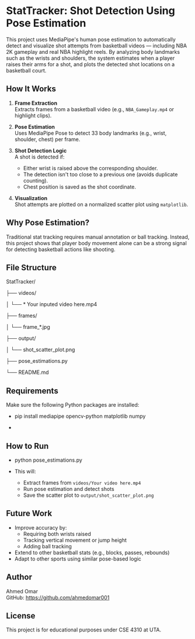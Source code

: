 # StatTracker: Shot Detection Using Pose Estimation

This project uses MediaPipe's human pose estimation to automatically detect and visualize shot attempts from basketball videos — including NBA 2K gameplay and real NBA highlight reels. By analyzing body landmarks such as the wrists and shoulders, the system estimates when a player raises their arms for a shot, and plots the detected shot locations on a basketball court.

## How It Works

1. **Frame Extraction**  
   Extracts frames from a basketball video (e.g., `NBA_Gameplay.mp4` or highlight clips).

2. **Pose Estimation**  
   Uses MediaPipe Pose to detect 33 body landmarks (e.g., wrist, shoulder, chest) per frame.

3. **Shot Detection Logic**  
   A shot is detected if:
   - Either wrist is raised above the corresponding shoulder.
   - The detection isn't too close to a previous one (avoids duplicate counting).
   - Chest position is saved as the shot coordinate.

4. **Visualization**  
   Shot attempts are plotted on a normalized scatter plot using `matplotlib`.

## Why Pose Estimation?

Traditional stat tracking requires manual annotation or ball tracking. Instead, this project shows that player body movement alone can be a strong signal for detecting basketball actions like shooting.

## File Structure
StatTracker/

├── videos/

│ └── * Your inputed video here.mp4

├── frames/

│ └── frame_*.jpg

├── output/

│ └── shot_scatter_plot.png

├── pose_estimations.py

└── README.md

## Requirements

Make sure the following Python packages are installed:
- pip install mediapipe opencv-python matplotlib numpy

- 
## How to Run
- python pose_estimations.py

  
- This will:
  - Extract frames from `videos/Your video here.mp4`
  - Run pose estimation and detect shots
  - Save the scatter plot to `output/shot_scatter_plot.png`


## Future Work

- Improve accuracy by:
  - Requiring both wrists raised
  - Tracking vertical movement or jump height
  - Adding ball tracking
- Extend to other basketball stats (e.g., blocks, passes, rebounds)
- Adapt to other sports using similar pose-based logic

## Author

Ahmed Omar  
GitHub: https://github.com/ahmedomar001

## License

This project is for educational purposes under CSE 4310 at UTA.


